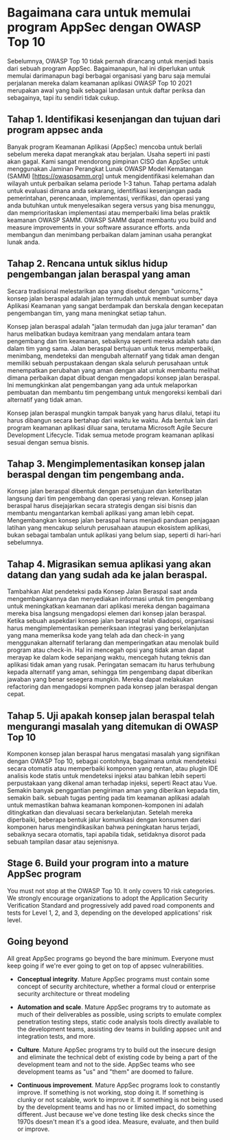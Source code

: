 # Bagaimana cara untuk memulai program AppSec dengan OWASP Top 10

Sebelumnya, OWASP Top 10 tidak pernah dirancang untuk menjadi basis dari sebuah
program AppSec. Bagaimanapun, hal ini diperlukan untuk memulai darimanapun bagi
berbagai organisasi yang baru saja memulai perjalanan mereka dalam keamanan
aplikasi OWASP Top 10 2021 merupakan awal yang baik sebagai landasan untuk daftar
periksa dan sebagainya, tapi itu sendiri tidak cukup.

## Tahap 1. Identifikasi kesenjangan dan tujuan dari program appsec anda

Banyak program Keamanan Aplikasi (AppSec) mencoba untuk berlali sebelum mereka
dapat merangkak atau berjalan. Usaha seperti ini pasti akan gagal. Kami sangat
mendorong pimpinan CISO dan AppSec untuk menggunakan Jaminan Perangkat Lunak OWASP
Model Kematangan (SAMM) \[<https://owaspsamm.org>\] untuk mengidentifikasi
kelemahan dan wilayah untuk perbaikan selama periode 1-3 tahun. Tahap pertama
adalah untuk evaluasi dimana anda sekarang, identifikasi kesenjangan pada
pemerintahan, perencanaan, implementasi, verifikasi, dan operasi yang anda
butuhkan untuk menyelesaikan segera versus yang bisa menunggu, dan memprioritaskan
implementasi atau memperbaiki lima belas praktik keamanan OWASP SAMM. OWASP SAMM
dapat membantu you build and measure improvements in your software assurance
efforts. anda membangun dan menimbang perbaikan dalam jaminan usaha perangkat
lunak anda.

## Tahap 2. Rencana untuk siklus hidup pengembangan jalan beraspal yang aman

Secara tradisional melestarikan apa yang disebut dengan "unicorns," konsep
jalan beraspal adalah jalan termudah untuk membuat sumber daya Aplikasi Keamanan
yang sangat berdampak dan berskala dengan kecepatan pengembangan tim, yang mana
meningkat setiap tahun. 

Konsep jalan beraspal adalah "jalan termudah dan juga jalur teraman" dan harus
melibatkan budaya kemitraan yang mendalam antara team pengembang dan tim
keamanan, sebaiknya seperti mereka adalah satu dan dalam tim yang sama. Jalan
beraspal bertujuan untuk terus memperbaiki, menimbang, mendeteksi dan mengubah
alternatif yang tidak aman dengan memiliki sebuah perpustakaan dengan skala
seluruh perusahaan untuk menempatkan perubahan yang aman dengan alat untuk
membantu melihat dimana perbaikan dapat dibuat dengan mengadopsi konsep jalan
beraspal. Ini memungkinkan alat pengembangan yang ada untuk melaporkan pembuatan
dan membantu tim pengembang untuk mengoreksi kembali dari alternatif yang tidak
aman.

Konsep jalan beraspal mungkin tampak banyak yang harus dilalui, tetapi itu harus dibangun secara bertahap dari waktu ke waktu. Ada bentuk lain dari program keamanan aplikasi diluar sana, terutama Microsoft Agile Secure Development Lifecycle. Tidak semua metode program keamanan aplikasi sesuai dengan semua bisnis.

## Tahap 3. Mengimplementasikan konsep jalan beraspal dengan tim pengembang anda.

Konsep jalan beraspal dibentuk dengan persetujuan dan keterlibatan langsung dari tim pengembang dan operasi yang relevan. Konsep jalan beraspal harus disejajarkan secara strategis dengan sisi bisnis dan membantu mengantarkan kembali aplikasi yang aman lebih cepat. Mengembangkan konsep jalan beraspal harus menjadi panduan penjagaan latihan yang mencakup seluruh perusahaan ataupun ekosistem aplikasi, bukan sebagai tambalan untuk aplikasi yang belum siap, seperti di hari-hari sebelumnya.

## Tahap 4. Migrasikan semua aplikasi yang akan datang dan yang sudah ada ke jalan beraspal.

Tambahkan Alat pendeteksi pada Konsep Jalan Beraspal saat anda mengembangkannya 
dan menyediakan informasi untuk tim pengembang untuk meningkatkan keamanan dari 
aplikasi mereka dengan bagaimana mereka bisa langsung mengadopsi elemen dari konsep 
jalan beraspal. Ketika sebuah aspekdari konsep jalan beraspal telah diadopsi, 
organisasi harus mengimplementasikan pemeriksaan integrasi yang berkelanjutan yang 
mana memeriksa kode yang telah ada dan check-in yang menggunakan alternatif terlarang 
dan memperingatkan atau menolak build program atau check-in. Hal ini mencegah opsi 
yang tidak aman dapat merayap ke dalam kode sepanjang waktu, mencegah hutang teknis 
dan aplikasi tidak aman yang rusak. Peringatan semacam itu harus terhubung kepada 
alternatif yang aman, sehingga tim pengembang dapat diberikan jawaban yang benar 
sesegera mungkin. Mereka dapat melakukan refactoring dan mengadopsi kompnen pada 
konsep jalan beraspal dengan cepat.

## Tahap 5. Uji apakah konsep jalan beraspal telah mengurangi masalah yang ditemukan di OWASP Top 10

Komponen konsep jalan beraspal harus mengatasi masalah  yang signifikan
dengan OWASP Top 10, sebagai contohnya, bagaimana untuk mendeteksi secara
otomatis atau memperbaiki komponen yang rentan, atau plugin IDE analisis
kode statis untuk mendeteksi injeksi atau bahkan lebih seperti perpustakaan
yang dikenal aman terhadap injeksi, seperti React atau Vue. Semakin banyak
penggantian pengiriman aman yang diberikan kepada tim, semakin baik. sebuah
tugas penting pada tim keamanan aplikasi adalah untuk memastikan bahwa
keamanan komponen-komponen ini adalah ditingkatkan dan dievaluasi secara
berkelanjutan. Setelah mereka diperbaiki, beberapa bentuk jalur komunikasi
dengan konsumen dari komponen harus mengindikasikan bahwa peningkatan harus
terjadi, sebaiknya secara otomatis, tapi apabila tidak, setidaknya disorot
pada sebuah tampilan dasar atau sejenisnya.

## Stage 6. Build your program into a mature AppSec program

You must not stop at the OWASP Top 10. It only covers 10 risk
categories. We strongly encourage organizations to adopt the Application
Security Verification Standard and progressively add paved road
components and tests for Level 1, 2, and 3, depending on the developed
applications' risk level.

## Going beyond

All great AppSec programs go beyond the bare minimum. Everyone must keep
going if we're ever going to get on top of appsec vulnerabilities.

-   **Conceptual integrity**. Mature AppSec programs must contain some
    concept of security architecture, whether a formal cloud or
    enterprise security architecture or threat modeling

-   **Automation and scale**. Mature AppSec programs try to automate as
    much of their deliverables as possible, using scripts to emulate
    complex penetration testing steps, static code analysis tools
    directly available to the development teams, assisting dev teams in
    building appsec unit and integration tests, and more.

-   **Culture**. Mature AppSec programs try to build out the insecure
    design and eliminate the technical debt of existing code by being a
    part of the development team and not to the side. AppSec teams who
    see development teams as "us" and "them" are doomed to failure.

-   **Continuous improvement**. Mature AppSec programs look to
    constantly improve. If something is not working, stop doing it. If
    something is clunky or not scalable, work to improve it. If
    something is not being used by the development teams and has no or
    limited impact, do something different. Just because we've done
    testing like desk checks since the 1970s doesn't mean it's a good
    idea. Measure, evaluate, and then build or improve.
